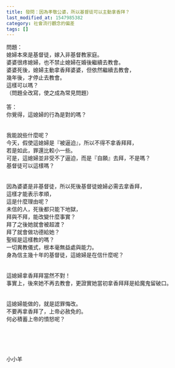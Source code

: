 ```yaml
---
title: 發問：因為孝敬公婆，所以基督徒可以主動拿香拜？
last_modified_at: 1547985382
category: 社會流行觀念的偏差
tags: []
---
```


問題：<br>媳婦本來是基督徒，嫁入非基督教家庭。<br>婆婆很疼媳婦，也不禁止媳婦在婚後繼續去教會。<br>婆婆死後，媳婦主動拿香拜婆婆，但依然繼續去教會，<br>幾年後，才停止去教會。<br>這樣可以嗎？<br>（問題全改寫，使之成為常見問題）<br><!--more--><br>答：<br>你覺得，這媳婦的行為是對的嗎？<br> <br><br>我能說些什麼呢？<br>今天，假使這媳婦是『被逼迫』，所以不得不拿香拜拜，<br>若是如此，罪還比較小一些。<br>可是，這媳婦並非受不了逼迫，而是『自願』去拜，不是嗎？<br>基督徒可以這樣嗎？<br> <br><br>因為婆婆是非基督徒，所以死後基督徒媳婦必需去拿香拜，<br>這樣才能表示孝順，<br>這是什麼理由呢？<br>未信的人，死後都只能下地獄，<br>拜與不拜，能改變什麼事實？<br>拜了之後她就會被超渡？<br>拜了就會做功德給她？<br>聖經是這樣教的嗎？<br>一切異教儀式，根本毫無益處與能力。<br>身為信主幾十年的基督徒，這媳婦是在信什麼呢？<br> <br><br>這媳婦拿香拜拜當然不對！<br>事實上，後來她不再去教會，更證實她當初拿香拜拜是給魔鬼留破口。<br> <br><br>這媳婦能做的，就是認罪悔改。<br>不要再拿香拜了，上帝必赦免的。<br>何必積蓄上帝的憤怒呢？<br><br><br><br><br><br>小小羊<br><br><br><br><br>
